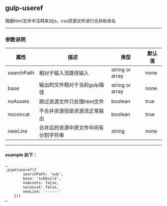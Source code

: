 ## gulp-useref
根据html文件中注释来对js，css资源文件进行合并和命名
***
### 参数说明
| 属性                         | 描述     | 类型 | 默认值 |
|--------------------------------|-----------------|------|---------|
| searchPath | 相对于输入流路径输入 | string or array | none |
| base | 输出的文件相对于当前gulp路径 | string or array | none |
| noAssets | 跳过资源文件只处理html文件 | boolean | true |
| noconcat | 不合并资源但是资源流正常输出 | boolean | true
| newLine | 合并后的资源中原文件中间有分割字符串 | string | none |
***
#### example 如下：
```
…
.pipe(useref({ 
        searchPath: 'sub',
        base: 'subbuild',
        noAssets: false,
        noconcat: false,
        newLine: '------'
    }))
…
```